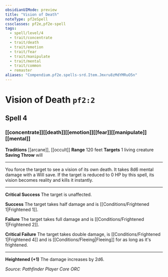 ```yaml
---
obsidianUIMode: preview
title: "Vision of Death"
noteType: pf2eSpell
cssclasses: pf2e,pf2e-spell
tags:
  - spell/level/4
  - trait/concentrate
  - trait/death
  - trait/emotion
  - trait/fear
  - trait/manipulate
  - trait/mental
  - trait/common
  - remaster
aliases: "Compendium.pf2e.spells-srd.Item.Jmxru8zMdYMRuO5n" 
---
```

# Vision of Death  `pf2:2`  
## Spell 4
### [[concentrate]][[death]][[emotion]][[fear]][[manipulate]][[mental]]
**Traditions** [[arcane]], [[occult]]
**Range** 120 feet
**Targets** 1 living creature
**Saving Throw**  will
* * * 
You force the target to see a vision of its own death. It takes 8d6 mental damage with a Will save. If the target is reduced to 0 HP by this spell, its vision becomes reality and kills it instantly.

* * *

**Critical Success** The target is unaffected.

**Success** The target takes half damage and is [[Conditions/Frightened 1|Frightened 1]].

**Failure** The target takes full damage and is [[Conditions/Frightened 1|Frightened 2]].

**Critical Failure** The target takes double damage, is [[Conditions/Frightened 1|Frightened 4]] and is [[Conditions/Fleeing|Fleeing]] for as long as it's frightened.

* * *

**Heightened (+1)** The damage increases by 2d6.

*Source: Pathfinder Player Core*
*ORC*